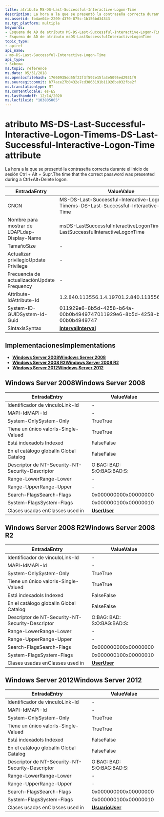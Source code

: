 ```yaml
---
title: atributo MS-DS-Last-Successful-Interactive-Logon-Time
description: La hora a la que se presentó la contraseña correcta durante el inicio de sesión Ctrl + Alt + Supr.
ms.assetid: fb4ae04e-2209-4370-875c-1b156bd34343
ms.tgt_platform: multiple
keywords:
- Esquema de AD de atributo MS-DS-Last-Successful-Interactive-Logon-Time
- Esquema de AD de atributo msDS-LastSuccessfulInteractiveLogonTime
topic_type:
- apiref
api_name:
- ms-DS-Last-Successful-Interactive-Logon-Time
api_type:
- Schema
ms.topic: reference
ms.date: 05/31/2018
ms.openlocfilehash: 17660935dd55f22f3f592e15fa3e5095ed2931f9
ms.sourcegitcommit: b77ace27b0432e7cd3863191b11926be032fbe2f
ms.translationtype: MT
ms.contentlocale: es-ES
ms.lasthandoff: 12/14/2020
ms.locfileid: "103805005"
---
```

# <a name="ms-ds-last-successful-interactive-logon-time-attribute"></a><span data-ttu-id="8aa95-105">atributo MS-DS-Last-Successful-Interactive-Logon-Time</span><span class="sxs-lookup"><span data-stu-id="8aa95-105">ms-DS-Last-Successful-Interactive-Logon-Time attribute</span></span>

<span data-ttu-id="8aa95-106">La hora a la que se presentó la contraseña correcta durante el inicio de sesión Ctrl + Alt + Supr.</span><span class="sxs-lookup"><span data-stu-id="8aa95-106">The time that the correct password was presented during a Ctrl+Alt+Delete logon.</span></span>



| <span data-ttu-id="8aa95-107">Entrada</span><span class="sxs-lookup"><span data-stu-id="8aa95-107">Entry</span></span> | <span data-ttu-id="8aa95-108">Value</span><span class="sxs-lookup"><span data-stu-id="8aa95-108">Value</span></span> |
|-------------------|----------------------------------------------|
| <span data-ttu-id="8aa95-109">CN</span><span class="sxs-lookup"><span data-stu-id="8aa95-109">CN</span></span>                | <span data-ttu-id="8aa95-110">MS-DS-Last-Successful-Interactive-Logon-Time</span><span class="sxs-lookup"><span data-stu-id="8aa95-110">ms-DS-Last-Successful-Interactive-Logon-Time</span></span> |
| <span data-ttu-id="8aa95-111">Nombre para mostrar de LDAP</span><span class="sxs-lookup"><span data-stu-id="8aa95-111">Ldap-Display-Name</span></span> | <span data-ttu-id="8aa95-112">msDS-LastSuccessfulInteractiveLogonTime</span><span class="sxs-lookup"><span data-stu-id="8aa95-112">msDS-LastSuccessfulInteractiveLogonTime</span></span>      |
| <span data-ttu-id="8aa95-113">Tamaño</span><span class="sxs-lookup"><span data-stu-id="8aa95-113">Size</span></span>              | \-                                           |
| <span data-ttu-id="8aa95-114">Actualizar privilegio</span><span class="sxs-lookup"><span data-stu-id="8aa95-114">Update Privilege</span></span>  | \-                                           |
| <span data-ttu-id="8aa95-115">Frecuencia de actualización</span><span class="sxs-lookup"><span data-stu-id="8aa95-115">Update Frequency</span></span>  | \-                                           |
| <span data-ttu-id="8aa95-116">Attribute-Id</span><span class="sxs-lookup"><span data-stu-id="8aa95-116">Attribute-Id</span></span>      | <span data-ttu-id="8aa95-117">1.2.840.113556.1.4.1970</span><span class="sxs-lookup"><span data-stu-id="8aa95-117">1.2.840.113556.1.4.1970</span></span>                      |
| <span data-ttu-id="8aa95-118">System-ID-GUID</span><span class="sxs-lookup"><span data-stu-id="8aa95-118">System-Id-Guid</span></span>    | <span data-ttu-id="8aa95-119">011929e6-8b5d-4258-b64a-00b0b4949747</span><span class="sxs-lookup"><span data-stu-id="8aa95-119">011929e6-8b5d-4258-b64a-00b0b4949747</span></span>         |
| <span data-ttu-id="8aa95-120">Sintaxis</span><span class="sxs-lookup"><span data-stu-id="8aa95-120">Syntax</span></span>            | [<span data-ttu-id="8aa95-121">**Interval**</span><span class="sxs-lookup"><span data-stu-id="8aa95-121">**Interval**</span></span>](s-interval.md)               |



## <a name="implementations"></a><span data-ttu-id="8aa95-122">Implementaciones</span><span class="sxs-lookup"><span data-stu-id="8aa95-122">Implementations</span></span>

-   [<span data-ttu-id="8aa95-123">**Windows Server 2008**</span><span class="sxs-lookup"><span data-stu-id="8aa95-123">**Windows Server 2008**</span></span>](#windows-server-2008)
-   [<span data-ttu-id="8aa95-124">**Windows Server 2008 R2**</span><span class="sxs-lookup"><span data-stu-id="8aa95-124">**Windows Server 2008 R2**</span></span>](#windows-server-2008-r2)
-   [<span data-ttu-id="8aa95-125">**Windows Server 2012**</span><span class="sxs-lookup"><span data-stu-id="8aa95-125">**Windows Server 2012**</span></span>](#windows-server-2012)

## <a name="windows-server-2008"></a><span data-ttu-id="8aa95-126">Windows Server 2008</span><span class="sxs-lookup"><span data-stu-id="8aa95-126">Windows Server 2008</span></span>



| <span data-ttu-id="8aa95-127">Entrada</span><span class="sxs-lookup"><span data-stu-id="8aa95-127">Entry</span></span> | <span data-ttu-id="8aa95-128">Value</span><span class="sxs-lookup"><span data-stu-id="8aa95-128">Value</span></span> |
|------------------------|-----------------------------------|
| <span data-ttu-id="8aa95-129">Identificador de vínculo</span><span class="sxs-lookup"><span data-stu-id="8aa95-129">Link-Id</span></span>                | \-                                |
| <span data-ttu-id="8aa95-130">MAPI-Id</span><span class="sxs-lookup"><span data-stu-id="8aa95-130">MAPI-Id</span></span>                | \-                                |
| <span data-ttu-id="8aa95-131">System-Only</span><span class="sxs-lookup"><span data-stu-id="8aa95-131">System-Only</span></span>            | <span data-ttu-id="8aa95-132">True</span><span class="sxs-lookup"><span data-stu-id="8aa95-132">True</span></span>                              |
| <span data-ttu-id="8aa95-133">Tiene un único valor</span><span class="sxs-lookup"><span data-stu-id="8aa95-133">Is-Single-Valued</span></span>       | <span data-ttu-id="8aa95-134">True</span><span class="sxs-lookup"><span data-stu-id="8aa95-134">True</span></span>                              |
| <span data-ttu-id="8aa95-135">Está indexado</span><span class="sxs-lookup"><span data-stu-id="8aa95-135">Is Indexed</span></span>             | <span data-ttu-id="8aa95-136">False</span><span class="sxs-lookup"><span data-stu-id="8aa95-136">False</span></span>                             |
| <span data-ttu-id="8aa95-137">En el catálogo global</span><span class="sxs-lookup"><span data-stu-id="8aa95-137">In Global Catalog</span></span>      | <span data-ttu-id="8aa95-138">False</span><span class="sxs-lookup"><span data-stu-id="8aa95-138">False</span></span>                             |
| <span data-ttu-id="8aa95-139">Descriptor de NT-Security-</span><span class="sxs-lookup"><span data-stu-id="8aa95-139">NT-Security-Descriptor</span></span> | <span data-ttu-id="8aa95-140">O:BAG: BAD: S:</span><span class="sxs-lookup"><span data-stu-id="8aa95-140">O:BAG:BAD:S:</span></span>                      |
| <span data-ttu-id="8aa95-141">Range-Lower</span><span class="sxs-lookup"><span data-stu-id="8aa95-141">Range-Lower</span></span>            | \-                                |
| <span data-ttu-id="8aa95-142">Range-Upper</span><span class="sxs-lookup"><span data-stu-id="8aa95-142">Range-Upper</span></span>            | \-                                |
| <span data-ttu-id="8aa95-143">Search-Flags</span><span class="sxs-lookup"><span data-stu-id="8aa95-143">Search-Flags</span></span>           | <span data-ttu-id="8aa95-144">0x00000000</span><span class="sxs-lookup"><span data-stu-id="8aa95-144">0x00000000</span></span>                        |
| <span data-ttu-id="8aa95-145">System-Flags</span><span class="sxs-lookup"><span data-stu-id="8aa95-145">System-Flags</span></span>           | <span data-ttu-id="8aa95-146">0x00000010</span><span class="sxs-lookup"><span data-stu-id="8aa95-146">0x00000010</span></span>                        |
| <span data-ttu-id="8aa95-147">Clases usadas en</span><span class="sxs-lookup"><span data-stu-id="8aa95-147">Classes used in</span></span>        | [<span data-ttu-id="8aa95-148">**User**</span><span class="sxs-lookup"><span data-stu-id="8aa95-148">**User**</span></span>](c-user.md)<br/> |



## <a name="windows-server-2008-r2"></a><span data-ttu-id="8aa95-149">Windows Server 2008 R2</span><span class="sxs-lookup"><span data-stu-id="8aa95-149">Windows Server 2008 R2</span></span>



| <span data-ttu-id="8aa95-150">Entrada</span><span class="sxs-lookup"><span data-stu-id="8aa95-150">Entry</span></span> | <span data-ttu-id="8aa95-151">Value</span><span class="sxs-lookup"><span data-stu-id="8aa95-151">Value</span></span> |
|------------------------|-----------------------------------|
| <span data-ttu-id="8aa95-152">Identificador de vínculo</span><span class="sxs-lookup"><span data-stu-id="8aa95-152">Link-Id</span></span>                | \-                                |
| <span data-ttu-id="8aa95-153">MAPI-Id</span><span class="sxs-lookup"><span data-stu-id="8aa95-153">MAPI-Id</span></span>                | \-                                |
| <span data-ttu-id="8aa95-154">System-Only</span><span class="sxs-lookup"><span data-stu-id="8aa95-154">System-Only</span></span>            | <span data-ttu-id="8aa95-155">True</span><span class="sxs-lookup"><span data-stu-id="8aa95-155">True</span></span>                              |
| <span data-ttu-id="8aa95-156">Tiene un único valor</span><span class="sxs-lookup"><span data-stu-id="8aa95-156">Is-Single-Valued</span></span>       | <span data-ttu-id="8aa95-157">True</span><span class="sxs-lookup"><span data-stu-id="8aa95-157">True</span></span>                              |
| <span data-ttu-id="8aa95-158">Está indexado</span><span class="sxs-lookup"><span data-stu-id="8aa95-158">Is Indexed</span></span>             | <span data-ttu-id="8aa95-159">False</span><span class="sxs-lookup"><span data-stu-id="8aa95-159">False</span></span>                             |
| <span data-ttu-id="8aa95-160">En el catálogo global</span><span class="sxs-lookup"><span data-stu-id="8aa95-160">In Global Catalog</span></span>      | <span data-ttu-id="8aa95-161">False</span><span class="sxs-lookup"><span data-stu-id="8aa95-161">False</span></span>                             |
| <span data-ttu-id="8aa95-162">Descriptor de NT-Security-</span><span class="sxs-lookup"><span data-stu-id="8aa95-162">NT-Security-Descriptor</span></span> | <span data-ttu-id="8aa95-163">O:BAG: BAD: S:</span><span class="sxs-lookup"><span data-stu-id="8aa95-163">O:BAG:BAD:S:</span></span>                      |
| <span data-ttu-id="8aa95-164">Range-Lower</span><span class="sxs-lookup"><span data-stu-id="8aa95-164">Range-Lower</span></span>            | \-                                |
| <span data-ttu-id="8aa95-165">Range-Upper</span><span class="sxs-lookup"><span data-stu-id="8aa95-165">Range-Upper</span></span>            | \-                                |
| <span data-ttu-id="8aa95-166">Search-Flags</span><span class="sxs-lookup"><span data-stu-id="8aa95-166">Search-Flags</span></span>           | <span data-ttu-id="8aa95-167">0x00000000</span><span class="sxs-lookup"><span data-stu-id="8aa95-167">0x00000000</span></span>                        |
| <span data-ttu-id="8aa95-168">System-Flags</span><span class="sxs-lookup"><span data-stu-id="8aa95-168">System-Flags</span></span>           | <span data-ttu-id="8aa95-169">0x00000010</span><span class="sxs-lookup"><span data-stu-id="8aa95-169">0x00000010</span></span>                        |
| <span data-ttu-id="8aa95-170">Clases usadas en</span><span class="sxs-lookup"><span data-stu-id="8aa95-170">Classes used in</span></span>        | [<span data-ttu-id="8aa95-171">**User**</span><span class="sxs-lookup"><span data-stu-id="8aa95-171">**User**</span></span>](c-user.md)<br/> |



## <a name="windows-server-2012"></a><span data-ttu-id="8aa95-172">Windows Server 2012</span><span class="sxs-lookup"><span data-stu-id="8aa95-172">Windows Server 2012</span></span>



| <span data-ttu-id="8aa95-173">Entrada</span><span class="sxs-lookup"><span data-stu-id="8aa95-173">Entry</span></span> | <span data-ttu-id="8aa95-174">Value</span><span class="sxs-lookup"><span data-stu-id="8aa95-174">Value</span></span> |
|------------------------|-----------------------------------|
| <span data-ttu-id="8aa95-175">Identificador de vínculo</span><span class="sxs-lookup"><span data-stu-id="8aa95-175">Link-Id</span></span>                | \-                                |
| <span data-ttu-id="8aa95-176">MAPI-Id</span><span class="sxs-lookup"><span data-stu-id="8aa95-176">MAPI-Id</span></span>                | \-                                |
| <span data-ttu-id="8aa95-177">System-Only</span><span class="sxs-lookup"><span data-stu-id="8aa95-177">System-Only</span></span>            | <span data-ttu-id="8aa95-178">True</span><span class="sxs-lookup"><span data-stu-id="8aa95-178">True</span></span>                              |
| <span data-ttu-id="8aa95-179">Tiene un único valor</span><span class="sxs-lookup"><span data-stu-id="8aa95-179">Is-Single-Valued</span></span>       | <span data-ttu-id="8aa95-180">True</span><span class="sxs-lookup"><span data-stu-id="8aa95-180">True</span></span>                              |
| <span data-ttu-id="8aa95-181">Está indexado</span><span class="sxs-lookup"><span data-stu-id="8aa95-181">Is Indexed</span></span>             | <span data-ttu-id="8aa95-182">False</span><span class="sxs-lookup"><span data-stu-id="8aa95-182">False</span></span>                             |
| <span data-ttu-id="8aa95-183">En el catálogo global</span><span class="sxs-lookup"><span data-stu-id="8aa95-183">In Global Catalog</span></span>      | <span data-ttu-id="8aa95-184">False</span><span class="sxs-lookup"><span data-stu-id="8aa95-184">False</span></span>                             |
| <span data-ttu-id="8aa95-185">Descriptor de NT-Security-</span><span class="sxs-lookup"><span data-stu-id="8aa95-185">NT-Security-Descriptor</span></span> | <span data-ttu-id="8aa95-186">O:BAG: BAD: S:</span><span class="sxs-lookup"><span data-stu-id="8aa95-186">O:BAG:BAD:S:</span></span>                      |
| <span data-ttu-id="8aa95-187">Range-Lower</span><span class="sxs-lookup"><span data-stu-id="8aa95-187">Range-Lower</span></span>            | \-                                |
| <span data-ttu-id="8aa95-188">Range-Upper</span><span class="sxs-lookup"><span data-stu-id="8aa95-188">Range-Upper</span></span>            | \-                                |
| <span data-ttu-id="8aa95-189">Search-Flags</span><span class="sxs-lookup"><span data-stu-id="8aa95-189">Search-Flags</span></span>           | <span data-ttu-id="8aa95-190">0x00000000</span><span class="sxs-lookup"><span data-stu-id="8aa95-190">0x00000000</span></span>                        |
| <span data-ttu-id="8aa95-191">System-Flags</span><span class="sxs-lookup"><span data-stu-id="8aa95-191">System-Flags</span></span>           | <span data-ttu-id="8aa95-192">0x00000010</span><span class="sxs-lookup"><span data-stu-id="8aa95-192">0x00000010</span></span>                        |
| <span data-ttu-id="8aa95-193">Clases usadas en</span><span class="sxs-lookup"><span data-stu-id="8aa95-193">Classes used in</span></span>        | [<span data-ttu-id="8aa95-194">**Usuario**</span><span class="sxs-lookup"><span data-stu-id="8aa95-194">**User**</span></span>](c-user.md)<br/> |



 

 






